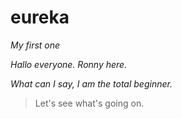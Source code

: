 # eureka
*My first one*

_Hallo everyone. Ronny here._

_What can I say, I am the total beginner._
>    Let's see what's going on.
